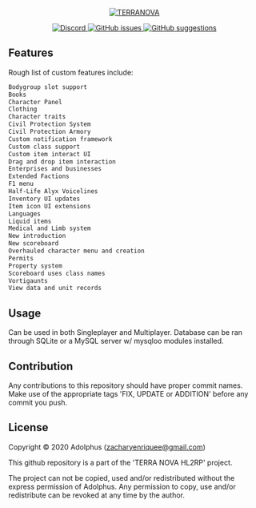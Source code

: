 <p align="center">
	<a href="https://github.com/terranova3/hl2rp/">
		<img src="https://i.gyazo.com/fd67bfc54cdca73f9d8f7629fa1a6698.png" alt="TERRANOVA" />
	</a>
</p>

<p align="center">
	<a href="https://discord.gg/4Sh9gbW">
		<img alt="Discord" src="https://img.shields.io/discord/703480712854241686">
	</a>
	<a href="https://github.com/terranova3/hl2rp-issues/issues">
		<img alt="GitHub issues" src="https://img.shields.io/github/issues-raw/terranova3/hl2rp-issues">
	</a>
	<a href="https://github.com/terranova3/hl2rp-suggestions/issues">
		<img alt="GitHub suggestions" src="https://img.shields.io/github/issues-raw/terranova3/hl2rp-suggestions?label=open%20suggestions">
	</a>
</p>

## Features

Rough list of custom features include:

```bash
Bodygroup slot support
Books
Character Panel
Clothing
Character traits
Civil Protection System
Civil Protection Armory
Custom notification framework
Custom class support
Custom item interact UI
Drag and drop item interaction
Enterprises and businesses
Extended Factions
F1 menu
Half-Life Alyx Voicelines
Inventory UI updates
Item icon UI extensions
Languages
Liquid items
Medical and Limb system
New introduction
New scoreboard
Overhauled character menu and creation
Permits
Property system
Scoreboard uses class names
Vortigaunts
View data and unit records
```

## Usage

Can be used in both Singleplayer and Multiplayer. Database can be ran through SQLite or a MySQL server w/ mysqloo modules installed.

## Contribution
Any contributions to this repository should have proper commit names. Make use of the appropriate tags 'FIX, UPDATE or ADDITION' before any commit you push.

## License


Copyright © 2020 Adolphus (<zacharyenriquee@gmail.com>)

This github repository is a part of the 'TERRA NOVA HL2RP' project.

The project can not be copied, used and/or redistributed without the express
permission of Adolphus. Any permission to copy, use and/or redistribute can be revoked at any time by the author.
